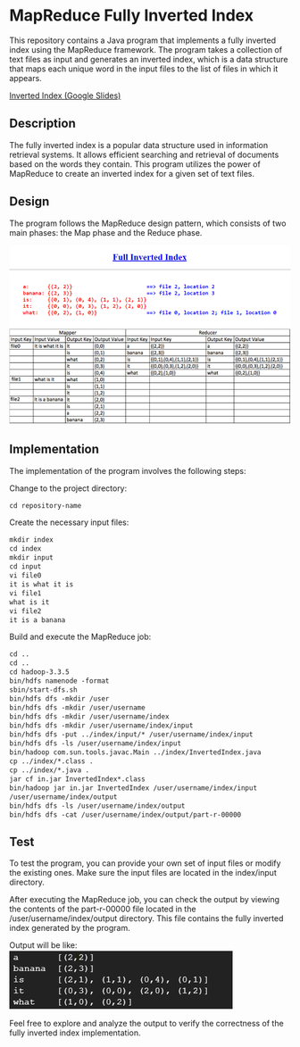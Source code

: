 # MapReduce Fully Inverted Index
This repository contains a Java program that implements a fully inverted index using the MapReduce framework. The program takes a collection of text files as input and generates an inverted index, which is a data structure that maps each unique word in the input files to the list of files in which it appears.

[Inverted Index (Google Slides)](https://docs.google.com/presentation/d/19Nw1BS3IHzfDBMZ0l_q4k1pO9YBWSG5_eKVzgwFgAm8/edit?usp=sharing)

## Description
The fully inverted index is a popular data structure used in information retrieval systems. It allows efficient searching and retrieval of documents based on the words they contain. This program utilizes the power of MapReduce to create an inverted index for a given set of text files.

## Design
The program follows the MapReduce design pattern, which consists of two main phases: the Map phase and the Reduce phase.

![index](./Img/index.png)

## Implementation
The implementation of the program involves the following steps:


Change to the project directory:
```
cd repository-name
```
Create the necessary input files:
```
mkdir index
cd index
mkdir input
cd input
vi file0
it is what it is
vi file1
what is it
vi file2
it is a banana
```
Build and execute the MapReduce job:

```
cd ..
cd ..
cd hadoop-3.3.5
bin/hdfs namenode -format
sbin/start-dfs.sh
bin/hdfs dfs -mkdir /user
bin/hdfs dfs -mkdir /user/username
bin/hdfs dfs -mkdir /user/username/index
bin/hdfs dfs -mkdir /user/username/index/input
bin/hdfs dfs -put ../index/input/* /user/username/index/input
bin/hdfs dfs -ls /user/username/index/input
bin/hadoop com.sun.tools.javac.Main ../index/InvertedIndex.java
cp ../index/*.class .
cp ../index/*.java .
jar cf in.jar InvertedIndex*.class
bin/hadoop jar in.jar InvertedIndex /user/username/index/input /user/username/index/output
bin/hdfs dfs -ls /user/username/index/output
bin/hdfs dfs -cat /user/username/index/output/part-r-00000
```

## Test
To test the program, you can provide your own set of input files or modify the existing ones. Make sure the input files are located in the index/input directory.

After executing the MapReduce job, you can check the output by viewing the contents of the part-r-00000 file located in the /user/username/index/output directory. This file contains the fully inverted index generated by the program.

Output will be like:
![output](./Img/output1.png)

Feel free to explore and analyze the output to verify the correctness of the fully inverted index implementation.
